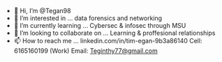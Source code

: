 - 👋 Hi, I’m @Tegan98
- 👀 I’m interested in ... data forensics and networking
- 🌱 I’m currently learning ... Cybersec & infosec through MSU 
- 💞️ I’m looking to collaborate on ... Learning & proffesional relationships
- 📫 How to reach me ... linkedin.com/in/tim-egan-9b3a86140 Cell: 6165160199 (Work) Email: Teginthy77@gmail.com




